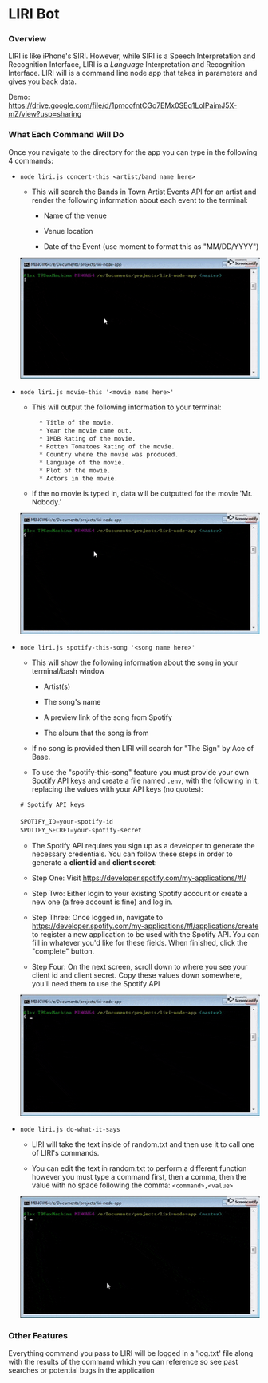 # LIRI Bot

### Overview

LIRI is like iPhone's SIRI. However, while SIRI is a Speech Interpretation and Recognition Interface, LIRI is a _Language_ Interpretation and Recognition Interface. LIRI will is a command line node app that takes in parameters and gives you back data.

Demo: https://drive.google.com/file/d/1pmoofntCGo7EMx0SEq1LoIPaimJ5X-mZ/view?usp=sharing

### What Each Command Will Do

Once you navigate to the directory for the app you can type in the following 4 commands:

* `node liri.js concert-this <artist/band name here>`

   * This will search the Bands in Town Artist Events API for an artist and render the following information about each event to the terminal:

     * Name of the venue

     * Venue location

     * Date of the Event (use moment to format this as "MM/DD/YYYY")

    ![concert-this demo](./GIFs/concert-this-demo.gif)

* `node liri.js movie-this '<movie name here>'`

   * This will output the following information to your terminal:

     ```
       * Title of the movie.
       * Year the movie came out.
       * IMDB Rating of the movie.
       * Rotten Tomatoes Rating of the movie.
       * Country where the movie was produced.
       * Language of the movie.
       * Plot of the movie.
       * Actors in the movie.
     ```

   * If the no movie is typed in, data will be outputted for the movie 'Mr. Nobody.'

   ![movie-this demo](./GIFs/movie-this-demo.gif)

* `node liri.js spotify-this-song '<song name here>'`

   * This will show the following information about the song in your terminal/bash window

     * Artist(s)

     * The song's name

     * A preview link of the song from Spotify

     * The album that the song is from

   * If no song is provided then LIRI will search for "The Sign" by Ace of Base.

   * To use the "spotify-this-song" feature you must provide your own Spotify API keys and create a file named `.env`, with the following in it, replacing the values with your API keys (no quotes):

    ```js
    # Spotify API keys

    SPOTIFY_ID=your-spotify-id
    SPOTIFY_SECRET=your-spotify-secret

    ```

   * The Spotify API requires you sign up as a developer to generate the necessary credentials. You can follow these steps in order to generate a **client id** and **client secret**:

   * Step One: Visit <https://developer.spotify.com/my-applications/#!/>

   * Step Two: Either login to your existing Spotify account or create a new one (a free account is fine) and log in.

   * Step Three: Once logged in, navigate to <https://developer.spotify.com/my-applications/#!/applications/create> to register a new application to be used with the Spotify API. You can fill in whatever you'd like for these fields. When finished, click the "complete" button.

   * Step Four: On the next screen, scroll down to where you see your client id and client secret. Copy these values down somewhere, you'll need them to use the Spotify API

   ![spotify-this-song demo](./GIFs/spotify-song-demo.gif)

* `node liri.js do-what-it-says`

   * LIRI will take the text inside of random.txt and then use it to call one of LIRI's commands.

    * You can edit the text in random.txt to perform a different function however you must type a command first, then a comma, then the value with no space following the comma: 
    `<command>,<value>`

    ![do-what-it-says demo](./GIFs/do-what-it-says-demo.gif)

### Other Features

Everything command you pass to LIRI will be logged in a 'log.txt' file along with the results of the command which you can reference so see past searches or potential bugs in the application